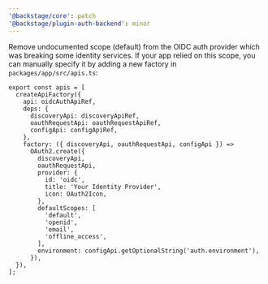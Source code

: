 ```yaml
---
'@backstage/core': patch
'@backstage/plugin-auth-backend': minor
---
```


Remove undocumented scope (default) from the OIDC auth provider which was breaking some identity services. If your app relied on this scope, you can manually specify it by adding a new factory in `packages/app/src/apis.ts`:

```
export const apis = [
  createApiFactory({
    api: oidcAuthApiRef,
    deps: {
      discoveryApi: discoveryApiRef,
      oauthRequestApi: oauthRequestApiRef,
      configApi: configApiRef,
    },
    factory: ({ discoveryApi, oauthRequestApi, configApi }) =>
      OAuth2.create({
        discoveryApi,
        oauthRequestApi,
        provider: {
          id: 'oidc',
          title: 'Your Identity Provider',
          icon: OAuth2Icon,
        },
        defaultScopes: [
          'default',
          'openid',
          'email',
          'offline_access',
        ],
        environment: configApi.getOptionalString('auth.environment'),
      }),
  }),
];
```
